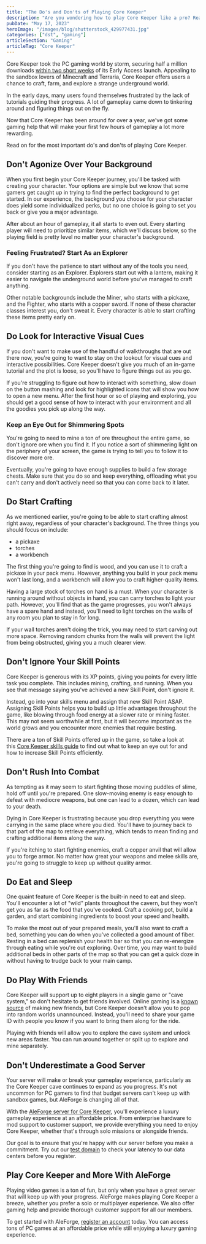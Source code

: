 ```yaml
---
title: "The Do's and Don'ts of Playing Core Keeper"
description: "Are you wondering how to play Core Keeper like a pro? Read here for the most important do's and don'ts of playing Core Keeper."
pubDate: "May 17, 2023"
heroImage: "/images/blog/shutterstock_429977431.jpg"
categories: ["dst", "gaming"]
articleSection: "Gaming"
articleTag: "Core Keeper"
---
```


Core Keeper took the PC gaming world by storm, securing half a million downloads [within two short weeks](https://www.pcgamer.com/core-keeper-blasts-past-half-a-million-downloads-on-steam/) of its Early Access launch. Appealing to the sandbox lovers of Minecraft and Terraria, Core Keeper offers users a chance to craft, farm, and explore a strange underground world.

In the early days, many users found themselves frustrated by the lack of tutorials guiding their progress. A lot of gameplay came down to tinkering around and figuring things out on the fly.

Now that Core Keeper has been around for over a year, we've got some gaming help that will make your first few hours of gameplay a lot more rewarding.

Read on for the most important do's and don'ts of playing Core Keeper.

## Don't Agonize Over Your Background

When you first begin your Core Keeper journey, you'll be tasked with creating your character. Your options are simple but we know that some gamers get caught up in trying to find the perfect background to get started. In our experience, the background you choose for your character does yield some individualized perks, but no one choice is going to set you back or give you a major advantage.

After about an hour of gameplay, it all starts to even out. Every starting player will need to prioritize similar items, which we'll discuss below, so the playing field is pretty level no matter your character's background.

### Feeling Frustrated? Start As an Explorer

If you don't have the patience to start without any of the tools you need, consider starting as an Explorer. Explorers start out with a lantern, making it easier to navigate the underground world before you've managed to craft anything.

Other notable backgrounds include the Miner, who starts with a pickaxe, and the Fighter, who starts with a copper sword. If none of these character classes interest you, don't sweat it. Every character is able to start crafting these items pretty early on.

## Do Look for Interactive Visual Cues

If you don't want to make use of the handful of walkthroughs that are out there now, you're going to want to stay on the lookout for visual cues and interactive possibilities. Core Keeper doesn't give you much of an in-game tutorial and the plot is loose, so you'll have to figure things out as you go.

If you're struggling to figure out how to interact with something, slow down on the button mashing and look for highlighted icons that will show you how to open a new menu. After the first hour or so of playing and exploring, you should get a good sense of how to interact with your environment and all the goodies you pick up along the way.

### Keep an Eye Out for Shimmering Spots

You're going to need to mine a ton of ore throughout the entire game, so don't ignore ore when you find it. If you notice a sort of shimmering light on the periphery of your screen, the game is trying to tell you to follow it to discover more ore.

Eventually, you're going to have enough supplies to build a few storage chests. Make sure that you do so and keep everything, offloading what you can't carry and don't actively need so that you can come back to it later.

## Do Start Crafting

As we mentioned earlier, you're going to be able to start crafting almost right away, regardless of your character's background. The three things you should focus on include:

- a pickaxe
- torches
- a workbench

The first thing you're going to find is wood, and you can use it to craft a pickaxe in your pack menu. However, anything you build in your pack menu won't last long, and a workbench will allow you to craft higher-quality items.

Having a large stock of torches on hand is a must. When your character is running around without objects in hand, you can carry torches to light your path. However, you'll find that as the game progresses, you won't always have a spare hand and instead, you'll need to light torches on the walls of any room you plan to stay in for long.

If your wall torches aren't doing the trick, you may need to start carving out more space. Removing random chunks from the walls will prevent the light from being obstructed, giving you a much clearer view.

## Don't Ignore Your Skill Points

Core Keeper is generous with its XP points, giving you points for every little task you complete. This includes mining, crafting, and running. When you see that message saying you've achieved a new Skill Point, don't ignore it.

Instead, go into your skills menu and assign that new Skill Point ASAP. Assigning Skill Points helps you to build up little advantages throughout the game, like blowing through food energy at a slower rate or mining faster. This may not seem worthwhile at first, but it will become important as the world grows and you encounter more enemies that require besting.

There are a ton of Skill Points offered up in the game, so take a look at this [Core Keeper skills guide](https://techraptor.net/gaming/guides/core-keeper-skills-guide) to find out what to keep an eye out for and how to increase Skill Points efficiently.

## Don't Rush Into Combat

As tempting as it may seem to start fighting those moving puddles of slime, hold off until you're prepared. One slow-moving enemy is easy enough to defeat with mediocre weapons, but one can lead to a dozen, which can lead to your death.

Dying in Core Keeper is frustrating because you drop everything you were carrying in the same place where you died. You'll have to journey back to that part of the map to retrieve everything, which tends to mean finding and crafting additional items along the way.

If you're itching to start fighting enemies, craft a copper anvil that will allow you to forge armor. No matter how great your weapons and melee skills are, you're going to struggle to keep up without quality armor.

## Do Eat and Sleep

One quaint feature of Core Keeper is the built-in need to eat and sleep. You'll encounter a lot of "wild" plants throughout the cavern, but they won't get you as far as the food that you've cooked. Craft a cooking pot, build a garden, and start combining ingredients to boost your speed and health.

To make the most out of your prepared meals, you'll also want to craft a bed, something you can do when you've collected a good amount of fiber. Resting in a bed can replenish your health bar so that you can re-energize through eating while you're out exploring. Over time, you may want to build additional beds in other parts of the map so that you can get a quick doze in without having to trudge back to your main camp.

## Do Play With Friends

Core Keeper will support up to eight players in a single game or "cave system," so don't hesitate to get friends involved. Online gaming is a [known source](https://www.goodnewsnetwork.org/playing-video-games-can-help-people-make-new-friends/) of making new friends, but Core Keeper doesn't allow you to pop into random worlds unannounced. Instead, you'll need to share your game ID with people you know if you want to bring them along for the ride.

Playing with friends will allow you to explore the cave system and unlock new areas faster. You can run around together or split up to explore and mine separately.

## Don't Underestimate a Good Server

Your server will make or break your gameplay experience, particularly as the Core Keeper cave continues to expand as you progress. It's not uncommon for PC gamers to find that budget servers can't keep up with sandbox games, but AleForge is changing all of that.

With the [AleForge server for Core Keeper](https://aleforge.net/games/core-keeper), you'll experience a luxury gameplay experience at an affordable price. From enterprise hardware to mod support to customer support, we provide everything you need to enjoy Core Keeper, whether that's through solo missions or alongside friends.

Our goal is to ensure that you're happy with our server before you make a commitment. Try out our [test domain](https://aleforge.net/games/core-keeper#map) to check your latency to our data centers before you register.

## Play Core Keeper and More With AleForge

Playing video games is a ton of fun, but only when you have a great server that will keep up with your progress. AleForge makes playing Core Keeper a breeze, whether you prefer a solo or multiplayer experience. We also offer gaming help and provide thorough customer support for all our members.

To get started with AleForge, [register an account](https://billing.aleforge.net/register.php) today. You can access tons of PC games at an affordable price while still enjoying a luxury gaming experience.
